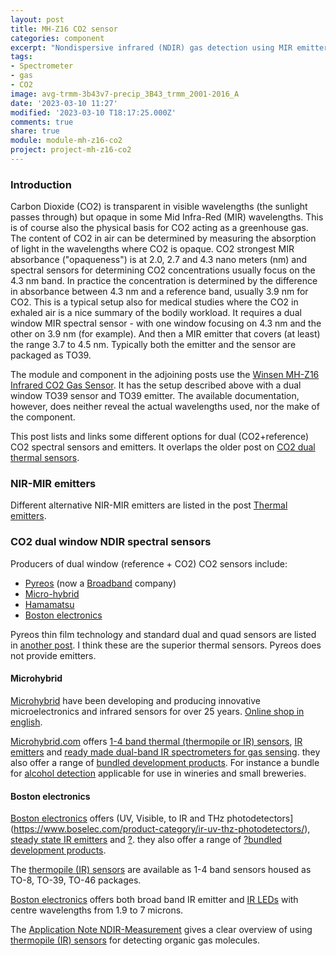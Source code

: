 ```yaml
---
layout: post
title: MH-Z16 CO2 sensor
categories: component
excerpt: "Nondispersive infrared (NDIR) gas detection using MIR emitter and dual window sensor."
tags:
- Spectrometer
- gas
- CO2
image: avg-trmm-3b43v7-precip_3B43_trmm_2001-2016_A
date: '2023-03-10 11:27'
modified: '2023-03-10 T18:17:25.000Z'
comments: true
share: true
module: module-mh-z16-co2
project: project-mh-z16-co2
---
```

<script src="https://karttur.github.io/common/assets/js/karttur/togglediv.js"></script>

### Introduction

Carbon Dioxide (CO2) is transparent in visible wavelengths (the sunlight passes through) but opaque in some Mid Infra-Red (MIR) wavelengths. This is of course also the physical basis for CO2 acting as a greenhouse gas. The content of CO2 in air can be determined by measuring the absorption of light in the wavelengths where CO2 is opaque. CO2 strongest MIR absorbance ("opaqueness") is at 2.0, 2.7 and 4.3 nano meters (nm) and spectral sensors for determining CO2 concentrations usually focus on the 4.3 nm band. In practice the concentration is determined by the difference in absorbance between 4.3 nm and a reference band, usually 3.9 nm for CO2. This is a typical setup also for medical studies where the CO2 in exhaled air is a nice summary of the bodily workload. It requires a dual window MIR spectral sensor - with one window focusing on 4.3 nm and the other on 3.9 nm (for example). And then a MIR emitter that covers (at least) the range 3.7 to 4.5 nm. Typically both the emitter and the sensor are packaged as TO39.

The module and component in the adjoining posts use the [Winsen MH-Z16 Infrared CO2 Gas Sensor](https://www.winsen-sensor.com/product/mh-z16.html). It has the setup described above with a dual window TO39 sensor and TO39 emitter. The available documentation, however, does neither reveal the actual wavelengths used, nor the make of the component.

This post lists and links some different options for dual (CO2+reference) CO2 spectral sensors and emitters. It overlaps the older post on [CO2 dual thermal sensors](../../sensor/sensor-C02dualsensor-comparison/).

### NIR-MIR emitters

Different alternative NIR-MIR emitters are listed in the post [Thermal emitters](../component-thermal-emitters).

### CO2 dual window NDIR spectral sensors

Producers of dual window (reference + CO2) CO2 sensors include:

- [Pyreos](https://pyreos.com) (now a [Broadband](https://www.broadcom.com/) company)
- [Micro-hybrid](https://www.microhybrid.com/en/)
- [Hamamatsu](#)
- [Boston electronics](http://www.boselec.com/)

Pyreos thin film technology and standard dual and quad sensors are listed in [another post](../../sensor/sensor-pyreos01/). I think these are the superior thermal sensors. Pyreos does not provide emitters.

#### Microhybrid

[Microhybrid](https://www.microhybrid.com/en/company/about-us/) have been developing and producing innovative microelectronics and infrared sensors for over 25 years. [Online shop in english](https://www.microhybrid.com/en/shop/).

[Microhybrid.com](https://www.microhybrid.com/) offers [1-4 band thermal (thermopile or IR) sensors](https://www.microhybrid.com/de/shop/thermische-ir-detektoren/), [IR emitters](https://www.microhybrid.com/de/shop/ir-strahler/) and [ready made dual-band IR spectrometers for gas sensing](https://www.microhybrid.com/de/shop/gassensoren/). they also offer a range of [bundled development products](https://www.microhybrid.com/de/shop/ndir-bundles/). For instance a bundle for [alcohol detection](https://www.microhybrid.com/en/shop/ir-emitter/ndir-bundle-oh/) applicable for use in wineries and small breweries.

#### Boston electronics

[Boston electronics](http://www.boselec.com/) offers (UV, Visible, to IR and THz photodetectors](https://www.boselec.com/product-category/ir-uv-thz-photodetectors/), [steady state IR emitters](http://www.boselec.com/product-category/ir-uv-sources/) and [?](#). they also offer a range of [?bundled development products](#).

The [thermopile (IR) sensors](http://www.boselec.com/product-category/infrared-ir-thermopile-pyroelectric-room-temperature-detectors/) are available as 1-4 band sensors housed as TO-8, TO-39, TO-46 packages.

[Boston electronics](http://www.boselec.com/) offers both broad band IR emitter and [IR LEDs](https://www.boselec.com/product-category/infrared-light-emitting-diodes-ir-led/) with centre wavelengths from 1.9 to 7 microns.

The [Application Note NDIR-Measurement](https://www.boselec.com/wp-content/uploads/Linear/Heimann/HeimannLiterature/Application_Note_-_NDIR_Measurements.pdf) gives a clear overview of using [thermopile (IR) sensors](http://www.boselec.com/product-category/infrared-ir-thermopile-pyroelectric-room-temperature-detectors/) for detecting organic gas molecules.
